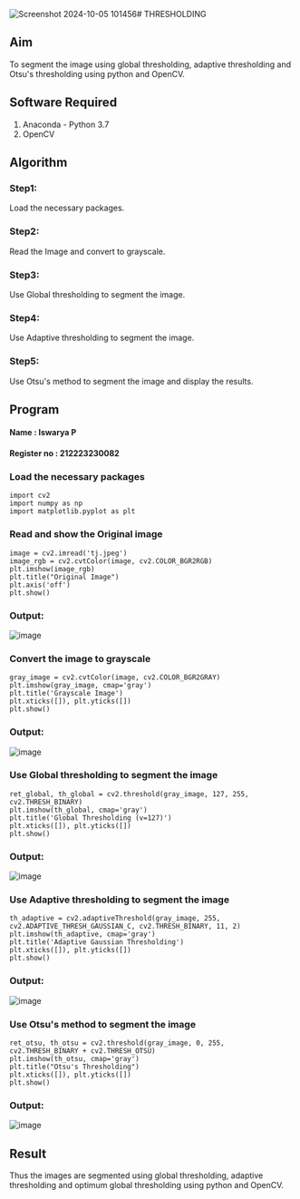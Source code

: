 ![Screenshot 2024-10-05 101456](https://github.com/user-attachments/assets/e2eafc89-fdc1-49b8-a9dc-55fbba0f844b)# THRESHOLDING
## Aim
To segment the image using global thresholding, adaptive thresholding and Otsu's thresholding using python and OpenCV.

## Software Required
1. Anaconda - Python 3.7
2. OpenCV

## Algorithm
### Step1:
Load the necessary packages.

### Step2:
Read the Image and convert to grayscale.

### Step3:
Use Global thresholding to segment the image.

### Step4:
Use Adaptive thresholding to segment the image.

### Step5:
Use Otsu's method to segment the image and display the results.


## Program

#### Name : Iswarya P
#### Register no : 212223230082

### Load the necessary packages
```
import cv2
import numpy as np
import matplotlib.pyplot as plt
```

### Read and show the Original image
```
image = cv2.imread('tj.jpeg')
image_rgb = cv2.cvtColor(image, cv2.COLOR_BGR2RGB)
plt.imshow(image_rgb)
plt.title("Original Image")
plt.axis('off')
plt.show()
```
### Output:
![image](https://github.com/user-attachments/assets/a0c3dcd3-190d-4e0a-9ab6-d34342a947ea)

### Convert the image to grayscale
```
gray_image = cv2.cvtColor(image, cv2.COLOR_BGR2GRAY)
plt.imshow(gray_image, cmap='gray')
plt.title('Grayscale Image')
plt.xticks([]), plt.yticks([])
plt.show()
```
### Output:
![image](https://github.com/user-attachments/assets/f8aec7dd-8387-4d60-98f1-b61950dea558)

### Use Global thresholding to segment the image
```
ret_global, th_global = cv2.threshold(gray_image, 127, 255, cv2.THRESH_BINARY)
plt.imshow(th_global, cmap='gray')
plt.title('Global Thresholding (v=127)')
plt.xticks([]), plt.yticks([])
plt.show()
```
### Output:
![image](https://github.com/user-attachments/assets/6a149159-779c-4ba7-873e-ade027cfbc33)

### Use Adaptive thresholding to segment the image
```
th_adaptive = cv2.adaptiveThreshold(gray_image, 255, cv2.ADAPTIVE_THRESH_GAUSSIAN_C, cv2.THRESH_BINARY, 11, 2)
plt.imshow(th_adaptive, cmap='gray')
plt.title('Adaptive Gaussian Thresholding')
plt.xticks([]), plt.yticks([])
plt.show()
```

### Output:
![image](https://github.com/user-attachments/assets/26644476-c011-44bd-8fdb-715052d2069e)

### Use Otsu's method to segment the image 
```
ret_otsu, th_otsu = cv2.threshold(gray_image, 0, 255, cv2.THRESH_BINARY + cv2.THRESH_OTSU)
plt.imshow(th_otsu, cmap='gray')
plt.title("Otsu's Thresholding")
plt.xticks([]), plt.yticks([])
plt.show()
```
### Output:
![image](https://github.com/user-attachments/assets/9c61c5e2-3c5d-4cca-9c7f-6b16e6db26f0)

## Result
Thus the images are segmented using global thresholding, adaptive thresholding and optimum global thresholding using python and OpenCV.
